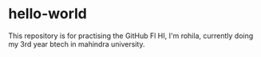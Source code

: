 # hello-world
This repository is for practising the GitHub Fl
HI, I'm rohila, currently doing my 3rd year btech in mahindra university.

